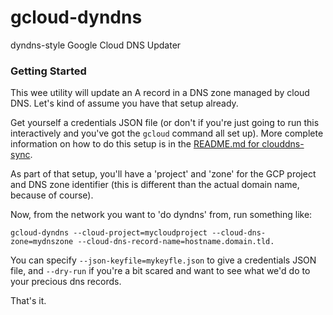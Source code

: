 # gcloud-dyndns
dyndns-style Google Cloud DNS Updater

### Getting Started

This wee utility will update an A record in a DNS zone managed by cloud DNS. Let's kind of assume you have that setup already.

Get yourself a credentials JSON file (or don't if you're just going to run this interactively and you've got the ```gcloud``` command all set up). More complete information on how to do this setup is in the [README.md for clouddns-sync](https://github.com/gerrowadat/clouddns-sync#readme).

As part of that setup, you'll have a 'project' and 'zone' for the GCP project and DNS zone identifier (this is different than the actual domain name, because of course). 

Now, from the network you want to 'do dyndns' from, run something like:

```gcloud-dyndns --cloud-project=mycloudproject --cloud-dns-zone=mydnszone --cloud-dns-record-name=hostname.domain.tld.```

You can specify ```--json-keyfile=mykeyfle.json``` to give a credentials JSON file, and ```--dry-run``` if you're a bit scared and want to see what we'd do to your precious dns records.

That's it.
